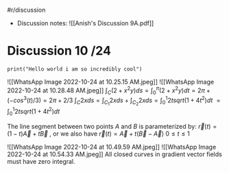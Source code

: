 #r/discussion
- Discussion notes: ![[Anish's Discussion 9A.pdf]]

# Discussion 10 /24
```jupyter
print("Hello world i am so incredibly cool")
```

![[WhatsApp Image 2022-10-24 at 10.25.15 AM.jpeg]]
![[WhatsApp Image 2022-10-24 at 10.28.48 AM.jpeg]]
$\int_C (2+x^2y)ds=\int_0^\pi (2+x^2y)dt = 2\pi + (-cos^3(t)/3) = 2\pi + 2/3$
$\int_C 2x ds = \int_{C_1} 2xds + \int_{C_2} 2xds=\int_0^1 2t sqrt(1+4t^2) dt$
$= \int_0^1 2tsqrt(1+4t^2)dt$

The line segment between two points $A$ and $B$ is parameterized by:
$\vec{r}(t) = (1-t)\vec{A} + t\vec{B}$ , or we also have $\vec{r}(t) = \vec{A}+t(\vec{B}-\vec{A})$ 
$0\leq t\leq 1$ 

![[WhatsApp Image 2022-10-24 at 10.49.59 AM.jpeg]]
![[WhatsApp Image 2022-10-24 at 10.54.33 AM.jpeg]]
All closed curves in gradient vector fields must have zero integral. 